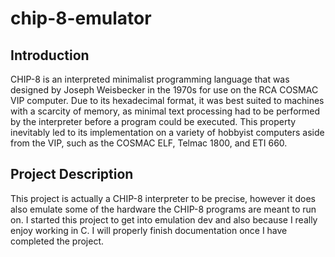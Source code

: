 # chip-8-emulator
## Introduction
CHIP-8 is an interpreted minimalist programming language that was designed by Joseph Weisbecker in the 1970s for use on the RCA COSMAC VIP computer. Due to its hexadecimal format, it was best suited to machines with a scarcity of memory, as minimal text processing had to be performed by the interpreter before a program could be executed. This property inevitably led to its implementation on a variety of hobbyist computers aside from the VIP, such as the COSMAC ELF, Telmac 1800, and ETI 660.

## Project Description
This project is actually a CHIP-8 interpreter to be precise, however it does also emulate some of the hardware the CHIP-8 programs are meant to run on. I started this project to get into emulation dev and also because I really enjoy working in C. I will properly finish documentation once I have completed the project.
